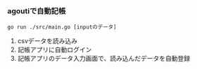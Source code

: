 ### agoutiで自動記帳

``
go run ./src/main.go [inputのデータ]
``

1. csvデータを読み込み
1. 記帳アプリに自動ログイン
1. 記帳アプリのデータ入力画面で、読み込んだデータを自動登録